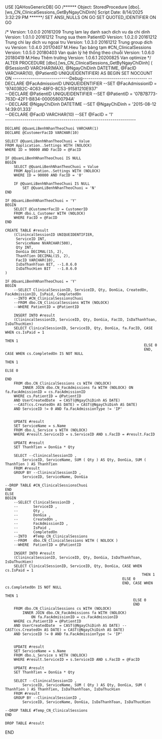 USE [QAHosGenericDB]
GO
/****** Object:  StoredProcedure [dbo].[ws_CN_ClinicalSessions_GetByNgayChiDinh]    Script Date: 8/14/2025 3:32:29 PM ******/
SET ANSI_NULLS ON
GO
SET QUOTED_IDENTIFIER ON
GO

/*
Version: 1.0.0.0 20161209 Trung lam lay danh sach dich vu da chi dinh
Version: 1.0.1.0 20161212 Trung sua them PatientID
Version: 1.0.2.0 20161212 Trung chi lay dich vu ngoai tru
Version: 1.0.3.0 20161212 Trung group dich vu
Version: 1.0.4.0 20170407 M.Hieu Tạo bảng tạm #CN_ClinicalSessions
Version: 1.0.5.0 20180403 Van quản lý hệ thống theo chuỗi
Version: 1.0.6.0 20180419 M.Hieu Thêm trường
Version: 1.0.6.1 20200825 Van optimize
*/
ALTER PROCEDURE [dbo].[ws_CN_ClinicalSessions_GetByNgayChiDinh]
    (
    @SessionID VARCHAR(MAX), @NgayChiDinh DATETIME, @FacID VARCHAR(10), @PatientID UNIQUEIDENTIFIER)
AS
BEGIN
    SET NOCOUNT ON
    -----------------------------Debug---------------------------------
    --DECLARE @FacAdmissionID UNIQUEIDENTIFIER
    --SET @FacAdmissionID = '97403B2C-4C63-48F0-8C53-91581210E937'   
    --DECLARE @PatientID UNIQUEIDENTIFIER
    --SET @PatientID = '07B7B773-763D-42F1-B834-00005800794A'   
    --DECLARE @NgayChiDinh DATETIME
    --SET @NgayChiDinh = '2015-08-12 14:39:01.333'   
    --DECLARE @FacID VARCHAR(10)
    --SET @FacID = '1'   
    -------------------------------------------------------------------    

    DECLARE @QuanLiBenhNhanTheoChuoi VARCHAR(1)
    DECLARE @CustomerFacID VARCHAR(10)

    SELECT @QuanLiBenhNhanTheoChuoi = Value
    FROM Application..Settings WITH (NOLOCK)
    WHERE ID = 90000 AND FacID = @FacID

    IF @QuanLiBenhNhanTheoChuoi IS NULL
    BEGIN
        SELECT @QuanLiBenhNhanTheoChuoi = Value
        FROM Application..Settings WITH (NOLOCK)
        WHERE ID = 90000 AND FacID = '0'

        IF @QuanLiBenhNhanTheoChuoi IS NULL
            SET @QuanLiBenhNhanTheoChuoi = 'N'
    END

    IF @QuanLiBenhNhanTheoChuoi = 'Y'
    BEGIN
        SELECT @CustomerFacID = CustomerID
        FROM dbo.L_Customer WITH (NOLOCK)
        WHERE FacID = @FacID
    END

    CREATE TABLE #result
        (ClinincalSessionID UNIQUEIDENTIFIER,
         ServiceID INT,
         ServiceName NVARCHAR(500),
         Qty INT,
         DonGia DECIMAL(15, 2),
         ThanhTien DECIMAL(15, 2),
         FacID VARCHAR(10),
         IsDaThanhToan BIT, --1.0.6.0
         IsDaThucHien BIT   --1.0.6.0
    )

    IF @QuanLiBenhNhanTheoChuoi = 'Y'
    BEGIN
        --SELECT ClinicalSessionID, ServiceID, Qty, DonGia, CreatedOn, FacAdmissionID, IsPaid, CompletedOn
        --INTO #CN_ClinicalSessionsChuoi
        --FROM dbo.CN_ClinicalSessions WITH (NOLOCK)
        --WHERE PatientID = @PatientID

        INSERT INTO #result
        (ClinincalSessionID, ServiceID, Qty, DonGia, FacID, IsDaThanhToan, IsDaThucHien)
        SELECT ClinicalSessionID, ServiceID, Qty, DonGia, fa.FacID, CASE WHEN cs.IsPaid = 1
                                                                             THEN 1
                                                                    ELSE 0
                                                                    END, CASE WHEN cs.CompletedOn IS NOT NULL
                                                                                  THEN 1
                                                                         ELSE 0
                                                                         END
        FROM dbo.CN_ClinicalSessions cs WITH (NOLOCK)
            INNER JOIN dbo.CN_FacAdmissions fa WITH (NOLOCK) ON fa.FacAdmissionID = cs.FacAdmissionID
        WHERE cs.PatientID = @PatientID 
		AND UserCreatedDate  = CAST(@NgayChiDinh AS DATE) 
		--CAST(cs.CreatedOn AS DATE) = CAST(@NgayChiDinh AS DATE) 
		AND ServiceID != 0 AND fa.FacAdmissionType != 'IP'


        UPDATE #result
        SET ServiceName = s.Name
        FROM dbo.L_Service s WITH (NOLOCK)
        WHERE #result.ServiceID = s.ServiceID AND s.FacID = #result.FacID

        UPDATE #result
        SET ThanhTien = DonGia * Qty

        SELECT --ClinincalSessionID ,
            ServiceID, ServiceName, SUM ( Qty ) AS Qty, DonGia, SUM ( ThanhTien ) AS ThanhTien
        FROM #result
        GROUP BY --ClinincalSessionID ,
            ServiceID, ServiceName, DonGia

    --DROP TABLE #CN_ClinicalSessionsChuoi
    END
    ELSE
    BEGIN
        --SELECT ClinicalSessionID ,
        --       ServiceID ,
        --       Qty ,
        --       DonGia ,
        --       CreatedOn ,
        --       FacAdmissionID ,
        --       IsPaid ,
        --       CompletedOn
        --INTO   #Temp_CN_ClinicalSessions
        --FROM   dbo.CN_ClinicalSessions WITH ( NOLOCK )
        --WHERE  PatientID = @PatientID

        INSERT INTO #result
        (ClinincalSessionID, ServiceID, Qty, DonGia, IsDaThanhToan, IsDaThucHien)
        SELECT ClinicalSessionID, ServiceID, Qty, DonGia, CASE WHEN cs.IsPaid = 1
                                                                   THEN 1
                                                          ELSE 0
                                                          END, CASE WHEN cs.CompletedOn IS NOT NULL
                                                                        THEN 1
                                                               ELSE 0
                                                               END
        FROM dbo.CN_ClinicalSessions cs WITH (NOLOCK)
            INNER JOIN dbo.CN_FacAdmissions fa WITH (NOLOCK)
                ON fa.FacAdmissionID = cs.FacAdmissionID
        WHERE cs.PatientID = @PatientID 
		AND UserCreatedDate  = CAST(@NgayChiDinh AS DATE) --CAST(cs.CreatedOn AS DATE) = CAST(@NgayChiDinh AS DATE) 
		AND ServiceID != 0 AND fa.FacAdmissionType != 'IP'


        UPDATE #result
        SET ServiceName = s.Name
        FROM dbo.L_Service s WITH (NOLOCK)
        WHERE #result.ServiceID = s.ServiceID AND s.FacID = @FacID

        UPDATE #result
        SET ThanhTien = DonGia * Qty

        SELECT --ClinincalSessionID ,
            ServiceID, ServiceName, SUM ( Qty ) AS Qty, DonGia, SUM ( ThanhTien ) AS ThanhTien, IsDaThanhToan, IsDaThucHien
        FROM #result
        GROUP BY --ClinincalSessionID ,
            ServiceID, ServiceName, DonGia, IsDaThanhToan, IsDaThucHien

    --DROP TABLE #Temp_CN_ClinicalSessions
    END

    DROP TABLE #result
END